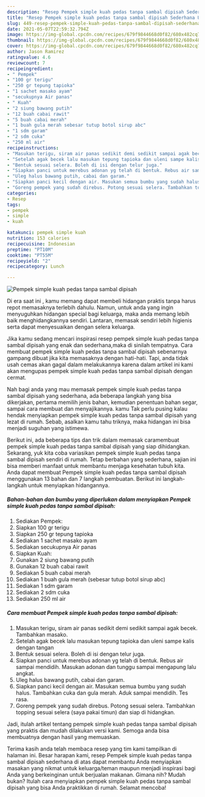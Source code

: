 ```yaml
---
description: "Resep Pempek simple kuah pedas tanpa sambal dipisah Sederhana Untuk Jualan"
title: "Resep Pempek simple kuah pedas tanpa sambal dipisah Sederhana Untuk Jualan"
slug: 449-resep-pempek-simple-kuah-pedas-tanpa-sambal-dipisah-sederhana-untuk-jualan
date: 2021-05-07T22:59:32.794Z
image: https://img-global.cpcdn.com/recipes/679f9844668d0f82/680x482cq70/pempek-simple-kuah-pedas-tanpa-sambal-dipisah-foto-resep-utama.jpg
thumbnail: https://img-global.cpcdn.com/recipes/679f9844668d0f82/680x482cq70/pempek-simple-kuah-pedas-tanpa-sambal-dipisah-foto-resep-utama.jpg
cover: https://img-global.cpcdn.com/recipes/679f9844668d0f82/680x482cq70/pempek-simple-kuah-pedas-tanpa-sambal-dipisah-foto-resep-utama.jpg
author: Jason Ramirez
ratingvalue: 4.6
reviewcount: 7
recipeingredient:
- " Pempek"
- "100 gr terigu"
- "250 gr tepung tapioka"
- "1 sachet masako ayam"
- "secukupnya Air panas"
- " Kuah"
- "2 siung bawang putih"
- "12 buah cabai rawit"
- "5 buah cabai merah"
- "1 buah gula merah sebesar tutup botol sirup abc"
- "1 sdm garam"
- "2 sdm cuka"
- "250 ml air"
recipeinstructions:
- "Masukan terigu, siram air panas sedikit demi sedikit sampai agak becek. Tambahkan masako."
- "Setelah agak becek lalu masukan tepung tapioka dan uleni sampe kalis dengan tangan"
- "Bentuk sesuai selera. Boleh di isi dengan telur juga."
- "Siapkan panci untuk merebus adonan yg telah di bentuk. Rebus air sampai mendidih. Masukan adonan dan tunggu sampai mengapung lalu angkat."
- "Uleg halus bawang putih, cabai dan garam."
- "Siapkan panci kecil dengan air. Masukan semua bumbu yang sudah halus. Tambahkan cuka dan gula merah. Aduk sampai mendidih. Tes rasa."
- "Goreng pempek yang sudah direbus. Potong sesuai selera. Tambahkan topping sesuai selera (saya pakai timun) dan siap di hidangkan."
categories:
- Resep
tags:
- pempek
- simple
- kuah

katakunci: pempek simple kuah 
nutrition: 153 calories
recipecuisine: Indonesian
preptime: "PT10M"
cooktime: "PT55M"
recipeyield: "2"
recipecategory: Lunch

---
```



![Pempek simple kuah pedas tanpa sambal dipisah](https://img-global.cpcdn.com/recipes/679f9844668d0f82/680x482cq70/pempek-simple-kuah-pedas-tanpa-sambal-dipisah-foto-resep-utama.jpg)

Di era  saat ini , kamu memang dapat membeli hidangan praktis tanpa harus repot memasaknya terlebih dahulu. Namun, untuk anda yang ingin menyuguhkan hidangan special bagi keluarga, maka anda memang lebih baik menghidangkannya sendiri. Lantaran, memasak sendiri lebih higienis serta dapat menyesuaikan dengan selera keluarga.

Jika kamu sedang mencari inspirasi resep pempek simple kuah pedas tanpa sambal dipisah yang enak dan sederhana,maka di sinilah tempatnya. Cara membuat pempek simple kuah pedas tanpa sambal dipisah  sebenarnya gampang dibuat jika kita memasaknya dengan hati-hati. Tapi, anda tidak usah cemas akan gagal dalam melakukannya 
karena dalam artikel ini kami akan mengupas pempek simple kuah pedas tanpa sambal dipisah dengan cermat.  



Nah bagi anda yang mau memasak pempek simple kuah pedas tanpa sambal dipisah yang sederhana, ada beberapa langkah yang bisa dikerjakan, pertama memilih jenis bahan, kemudian penentuan bahan segar, sampai cara membuat dan menyajikannya. kamu Tak perlu pusing kalau hendak menyiapkan pempek simple kuah pedas tanpa sambal dipisah yang lezat di rumah. Sebab, asalkan kamu  tahu triknya, maka hidangan ini bisa menjadi suguhan yang istimewa.

Berikut ini, ada beberapa tips dan trik dalam memasak caramembuat pempek simple kuah pedas tanpa sambal dipisah yang siap dihidangkan. Sekarang, yuk kita coba variasikan pempek simple kuah pedas tanpa sambal dipisah sendiri di rumah. Tetap berbahan yang sederhana, sajian ini bisa memberi manfaat untuk membantu menjaga kesehatan tubuh kita. Anda dapat membuat Pempek simple kuah pedas tanpa sambal dipisah menggunakan 13 bahan dan 7 langkah pembuatan. Berikut ini langkah-langkah untuk menyiapkan hidangannya.

<!--inarticleads1-->

##### Bahan-bahan dan bumbu yang diperlukan dalam menyiapkan Pempek simple kuah pedas tanpa sambal dipisah:

1. Sediakan  Pempek:
1. Siapkan 100 gr terigu
1. Siapkan 250 gr tepung tapioka
1. Sediakan 1 sachet masako ayam
1. Sediakan secukupnya Air panas
1. Siapkan  Kuah:
1. Gunakan 2 siung bawang putih
1. Gunakan 12 buah cabai rawit
1. Sediakan 5 buah cabai merah
1. Sediakan 1 buah gula merah (sebesar tutup botol sirup abc)
1. Sediakan 1 sdm garam
1. Sediakan 2 sdm cuka
1. Sediakan 250 ml air




<!--inarticleads2-->

##### Cara membuat Pempek simple kuah pedas tanpa sambal dipisah:

1. Masukan terigu, siram air panas sedikit demi sedikit sampai agak becek. Tambahkan masako.
1. Setelah agak becek lalu masukan tepung tapioka dan uleni sampe kalis dengan tangan
1. Bentuk sesuai selera. Boleh di isi dengan telur juga.
1. Siapkan panci untuk merebus adonan yg telah di bentuk. Rebus air sampai mendidih. Masukan adonan dan tunggu sampai mengapung lalu angkat.
1. Uleg halus bawang putih, cabai dan garam.
1. Siapkan panci kecil dengan air. Masukan semua bumbu yang sudah halus. Tambahkan cuka dan gula merah. Aduk sampai mendidih. Tes rasa.
1. Goreng pempek yang sudah direbus. Potong sesuai selera. Tambahkan topping sesuai selera (saya pakai timun) dan siap di hidangkan.




Jadi, itulah artikel tentang  pempek simple kuah pedas tanpa sambal dipisah  yang praktis dan mudah dilakukan versi kami. Semoga anda bisa membuatnya dengan hasil yang memuaskan. 

Terima kasih anda telah membaca resep yang tim kami tampilkan di halaman ini. Besar harapan kami, resep  Pempek simple kuah pedas tanpa sambal dipisah sederhana di atas dapat membantu Anda menyiapkan masakan yang nikmat untuk keluarga/teman maupun menjadi inspirasi bagi Anda yang berkeinginan untuk berjualan makanan. Gimana nih? Mudah bukan? Itulah cara menyiapkan pempek simple kuah pedas tanpa sambal dipisah yang bisa Anda praktikkan di rumah. Selamat mencoba!

